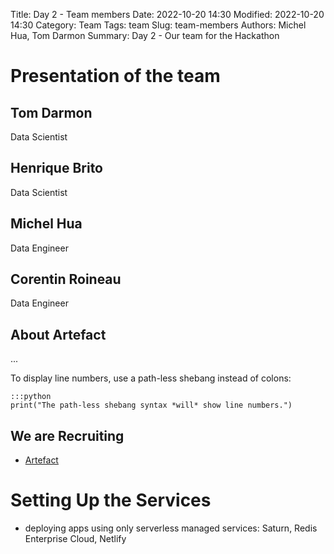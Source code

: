 Title: Day 2 - Team members
Date: 2022-10-20 14:30
Modified: 2022-10-20 14:30
Category: Team
Tags: team
Slug: team-members
Authors: Michel Hua, Tom Darmon
Summary: Day 2 - Our team for the Hackathon

# Presentation of the team

## Tom Darmon

Data Scientist

## Henrique Brito

Data Scientist

## Michel Hua

Data Engineer

## Corentin Roineau

Data Engineer

## About Artefact

...

To display line numbers, use a path-less shebang instead of colons:

    :::python
    print("The path-less shebang syntax *will* show line numbers.")


## We are Recruiting

- [Artefact](https://www.linkedin.com/company/artefact-global/mycompany/)

# Setting Up the Services

- deploying apps using only serverless managed services: Saturn, Redis Enterprise Cloud, Netlify